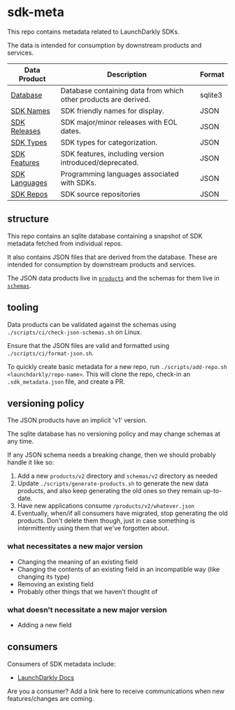 # sdk-meta

This repo contains metadata related to LaunchDarkly SDKs. 

The data is intended for consumption by downstream products and services.

| Data Product                             | Description                                                     | Format   |
|------------------------------------------|-----------------------------------------------------------------|----------|
| [Database](./metadata.sqlite3)           | Database containing data from which other products are derived. | sqlite3  |
| [SDK Names](products/names.json)         | SDK friendly names for display.                                 | JSON     |
| [SDK Releases](products/releases.json)   | SDK major/minor releases with EOL dates.                        | JSON     |
| [SDK Types](products/types.json)         | SDK types for categorization.                                   | JSON     |
| [SDK Features](products/features.json)   | SDK features, including version introduced/deprecated.          | JSON     |
| [SDK Languages](products/languages.json) | Programming languages associated with SDKs.                     | JSON     |
| [SDK Repos](products/repos.json)         | SDK source repositories                                         | JSON     |


## structure

This repo contains an sqlite database containing a snapshot of SDK metadata
fetched from individual repos.

It also contains JSON files that are derived from the database. These are intended for
consumption by downstream products and services.

The JSON data products live in [`products`](./products) and the schemas for them live in [`schemas`](./schemas). 

## tooling

Data products can be validated against the schemas using `./scripts/ci/check-json-schemas.sh` on Linux.

Ensure that the JSON files are valid and formatted using `./scripts/ci/format-json.sh`.

To quickly create basic metadata for a new repo, run `./scripts/add-repo.sh <launchdarkly/repo-name>`. This will
clone the repo, check-in an `.sdk_metadata.json` file, and create a PR.

## versioning policy

The JSON products have an implicit 'v1' version.

The sqlite database has no versioning policy and may change schemas at any time.

If any JSON schema needs a breaking change, then we should 
probably handle it like so:
1. Add a new `products/v2` directory and `schemas/v2` directory as needed
2. Update `./scripts/generate-products.sh` to generate the new data products, and also keep generating the
old ones so they remain up-to-date.
3. Have new applications consume `/products/v2/whatever.json`
4. Eventually, when/if all consumers have migrated, stop generating the old products. Don't delete them though, 
just in case something is intermittently using them that we've forgotten about.

### what necessitates a new major version
- Changing the meaning of an existing field
- Changing the contents of an existing field in an incompatible way (like changing its type)
- Removing an existing field
- Probably other things that we haven't thought of

### what doesn't necessitate a new major version
- Adding a new field


## consumers

Consumers of SDK metadata include:
- [LaunchDarkly Docs](https://docs.launchdarkly.com/)

Are you a consumer? Add a link here to receive communications when new features/changes are coming.
